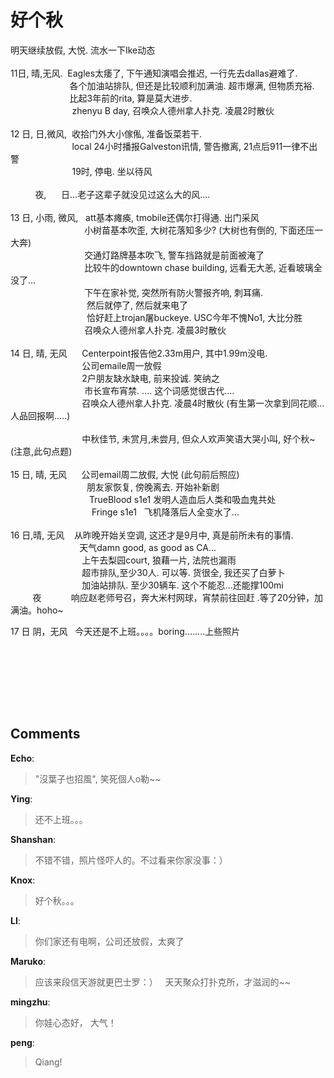 # 好个秋

<div id="msgcns!9884D0A402622CB2!4279" class="bvMsg"><p>明天继续放假, 大悦. 流水一下Ike动态<br /><br />11日, 晴,无风.  Eagles太痿了, 下午通知演唱会推迟, 一行先去dallas避难了. <br />                        各个加油站排队, 但还是比较顺利加满油. 超市爆满, 但物质充裕. <br />                        比起3年前的rita, 算是莫大进步.<br />                         zhenyu B day, 召唤众人德州拿人扑克. 凌晨2时散伙<br /><br />12 日, 日,微风,  收拾门外大小傢俬, 准备饭菜若干. <br />                         local 24小时播报Galveston讯情, 警告撤离, 21点后911一律不出警<br />                         19时, 停电. 坐以待风<br /><br />          夜,      日...老子这辈子就没见过这么大的风....  <br /><br />13 日, 小雨, 微风,   att基本瘫痪, tmobile还偶尔打得通. 出门采风<br />                              小树苗基本吹歪, 大树花落知多少? (大树也有倒的, 下面还压一大奔)<br />                              交通灯路牌基本吹飞, 警车挡路就是前面被淹了<br />                              比较牛的downtown chase building, 远看无大恙, 近看玻璃全没了...<br />                              下午在家补觉, 突然所有防火警报齐响, 刺耳痛.<br />                               然后就停了, 然后就来电了 <br />                               恰好赶上trojan屠buckeye. USC今年不愧No1, 大比分胜<br />                              召唤众人德州拿人扑克. 凌晨3时散伙<br />                                                      <br />14 日, 晴, 无风      Centerpoint报告他2.33m用户, 其中1.99m没电. <br />                             公司emaile周一放假<br />                             2户朋友缺水缺电, 前来投诚. 笑纳之<br />                              市长宣布宵禁. .... 这个词感觉很古代.... <br />                             召唤众人德州拿人扑克. 凌晨4时散伙 (有生第一次拿到同花顺...人品回报啊.....)<br /><br />                             中秋佳节, 未赏月,未尝月, 但众人欢声笑语大哭小叫, 好个秋~ (注意,此句点题)<br /><br />15 日, 晴, 无风      公司email周二放假, 大悦 (此句前后照应) <br />                               朋友家恢复, 傍晚离去. 开始补新剧<br />                                TrueBlood s1e1 发明人造血后人类和吸血鬼共处<br />                                 Fringe s1e1   飞机降落后人全变水了...<br /><br />16 日,晴, 无风    从昨晚开始关空调, 这还才是9月中, 真是前所未有的事情. <br />                            天气damn good, as good as CA...<br />                             上午去梨园court, 狼藉一片, 法院也漏雨<br />                             超市排队,至少30人. 可以等. 货很全, 我还买了白萝卜<br />                             加油站排队. 至少30辆车. 这个不能忍...还能撑100mi<br />         夜            响应赵老师号召，奔大米村网球，宵禁前往回赶 .等了20分钟，加满油。hoho~
<p>17 日 阴，无风   今天还是不上班。。。。boring........上些照片
<p>   
<p>       <br /><br /><br /><br /></div>

## Comments

**Echo**:
> &quot;沒葉子也招風&quot;, 笑死個人o勒~~

**Ying**:
> 还不上班。。。

**Shanshan**:
> 不错不错，照片怪吓人的。不过看来你家没事：）

**Knox**:
> 好个秋。。。

**LI**:
> 你们家还有电啊，公司还放假，太爽了

**Maruko**:
> 应该来段信天游就更巴士罗：）
 
天天聚众打扑克所，才滋润的~~

**mingzhu**:
> 你娃心态好， 大气！

**peng**:
> Qiang!

